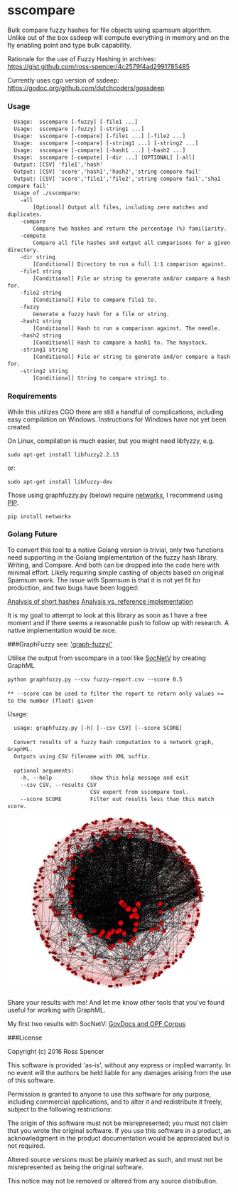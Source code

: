 # sscompare

Bulk compare fuzzy hashes for file objects using spamsum algorithm. Unlike out of the box ssdeep will
compute everything in memory and on the fly enabling point and type bulk capability. 

Rationale for the use of Fuzzy Hashing in archives: https://gist.github.com/ross-spencer/4c2579f4ad2991785485 

Currently uses cgo version of ssdeep: https://godoc.org/github.com/dutchcoders/gossdeep

### Usage

      Usage:  sscompare [-fuzzy] [-file1 ...]
      Usage:  sscompare [-fuzzy] [-string1 ...]
      Usage:  sscompare [-compare] [-file1 ...] [-file2 ...]
      Usage:  sscompare [-compare] [-string1 ...] [-string2 ...]
      Usage:  sscompare [-compare] [-hash1 ...] [-hash2 ...]
      Usage:  sscompare [-compute] [-dir ...] [OPTIONAL] [-all]
      Output: [CSV] 'file1','hash'
      Output: [CSV] 'score','hash1','hash2','string compare fail'
      Output: [CSV] 'score','file1','file2','string compare fail','sha1 compare fail'
      Usage of ./sscompare:
        -all
          	[Optional] Output all files, including zero matches and duplicates.
        -compare
          	Compare two hashes and return the percentage (%) familiarity.
        -compute
          	Compare all file hashes and output all comparisons for a given directory.
        -dir string
          	[Conditional] Directory to run a full 1:1 comparison against.
        -file1 string
          	[Conditional] File or string to generate and/or compare a hash for.
        -file2 string
          	[Conditional] File to compare file1 to.
        -fuzzy
          	Generate a fuzzy hash for a file or string.
        -hash1 string
          	[Conditional] Hash to run a comparison against. The needle.
        -hash2 string
          	[Conditional] Hash to compare a hash1 to. The haystack.
        -string1 string
          	[Conditional] File or string to generate and/or compare a hash for.
        -string2 string
          	[Conditional] String to compare string1 to.

### Requirements

While this utilizes CGO there are still a handful of complications, including easy compilation on Windows.
Instructions for Windows have not yet been created. 

On Linux, compilation is much easier, but you might need libfyzzy, e.g. 

    sudo apt-get install libfuzzy2.2.13
or: 

    sudo apt-get install libfuzzy-dev

Those using graphfuzzy.py (below) require [networkx](https://networkx.github.io/), I recommend using [PIP](https://pypi.python.org/pypi/pip). 

    pip install networkx

### Golang Future

To convert this tool to a native Golang version is trivial, only two functions need supporting in the Golang implementation of the fuzzy hash library. Writing, and Compare. And both can be dropped into the code here with minimal effort. Likely requiring simple casting of objects based on original Spamsum work. The issue with Spamsum is that it is not yet fit for production, and two bugs have been logged:

[Analysis of short hashes](https://github.com/michielbuddingh/spamsum/issues/2)
[Analysis vs. reference implementation](https://github.com/michielbuddingh/spamsum/issues/1)

It is my goal to attempt to look at this library as soon as I have a free moment and if there seems a reasonable push to follow up with research. A native implementation would be nice. 

###GraphFuzzy see: ['graph-fuzzy/'](https://github.com/ross-spencer/sscompare/tree/master/graph-fuzzy)

Utilise the output from sscompare in a tool like [SocNetV](http://socnetv.sourceforge.net/) by creating GraphML

    python graphfuzzy.py --csv fuzzy-report.csv --score 0.5
  
    ** --score can be used to filter the report to return only values >= to the number (float) given

Usage: 

      usage: graphfuzzy.py [-h] [--csv CSV] [--score SCORE]

      Convert results of a fuzzy hash computation to a network graph, GraphML.
      Outputs using CSV filename with XML suffix.

      optional arguments:
        -h, --help            show this help message and exit
        --csv CSV, --results CSV
                              CSV export from sscompare tool.
        --score SCORE         Filter out results less than this match score.


![Network Graph Example](https://raw.githubusercontent.com/ross-spencer/rs-misc-scripts/master/anon-fuzzy-analysis.png)

Share your results with me! And let me know other tools that you've found useful for working with GraphML.

My first two results with SocNetV: [GovDocs and OPF Corpus](https://twitter.com/beet_keeper/status/719512360264683520)

###License

Copyright (c) 2016 Ross Spencer

This software is provided 'as-is', without any express or implied warranty. In no event will the authors be held liable for any damages arising from the use of this software.

Permission is granted to anyone to use this software for any purpose, including commercial applications, and to alter it and redistribute it freely, subject to the following restrictions:

The origin of this software must not be misrepresented; you must not claim that you wrote the original software. If you use this software in a product, an acknowledgment in the product documentation would be appreciated but is not required.

Altered source versions must be plainly marked as such, and must not be misrepresented as being the original software.

This notice may not be removed or altered from any source distribution.
